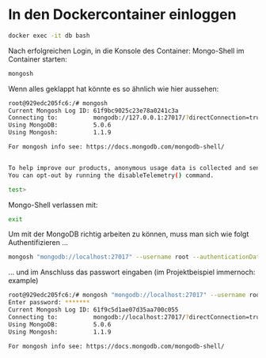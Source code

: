 # In den Dockercontainer einloggen
```bash
docker exec -it db bash
```

Nach erfolgreichen Login, in die Konsole des Container:
Mongo-Shell im Container starten:

```bash
mongosh
```
Wenn alles geklappt hat könnte es so ähnlich wie hier aussehen:

```bash
root@929edc205fc6:/# mongosh
Current Mongosh Log ID: 61f9bc9025c23e78a0241c3a
Connecting to:          mongodb://127.0.0.1:27017/?directConnection=true&serverSelectionTimeoutMS=2000&appName=mongosh+1.1.9
Using MongoDB:          5.0.6
Using Mongosh:          1.1.9

For mongosh info see: https://docs.mongodb.com/mongodb-shell/


To help improve our products, anonymous usage data is collected and sent to MongoDB periodically (https://www.mongodb.com/legal/privacy-policy).
You can opt-out by running the disableTelemetry() command.

test>
```

Mongo-Shell verlassen mit:
```bash
exit
```

Um mit der MongoDB richtig arbeiten zu können, muss man sich wie folgt Authentifizieren ...
```bash
mongosh "mongodb://localhost:27017" --username root --authenticationDatabase admin
```
... und im Anschluss das passwort eingaben (im Projektbeispiel immernoch: example)
```bash
root@929edc205fc6:/# mongosh "mongodb://localhost:27017" --username root --authenticationDatabase admin
Enter password: *******
Current Mongosh Log ID: 61f9c5d1ae07d35aa700c055
Connecting to:          mongodb://localhost:27017/?directConnection=true&serverSelectionTimeoutMS=2000&appName=mongosh+1.1.9
Using MongoDB:          5.0.6
Using Mongosh:          1.1.9

For mongosh info see: https://docs.mongodb.com/mongodb-shell/

```



